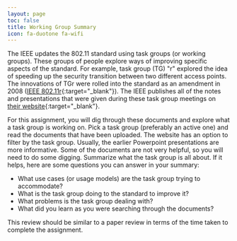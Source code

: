 ```yaml
---
layout: page
toc: false
title: Working Group Summary
icon: fa-duotone fa-wifi
---
```


The IEEE updates the 802.11 standard using task groups (or working groups). These groups of people explore ways of improving specific aspects of the standard. For example, task group (TG) "r" explored the idea of speeding up the security transition between two different access points. The innovations of TGr were rolled into the standard as an amendment in 2008 ([IEEE 802.11r](https://en.wikipedia.org/wiki/IEEE_802.11r-2008){:target="_blank"}). The IEEE publishes all of the notes and presentations that were given during these task group meetings on [their website](https://www.ieee802.org/11/QuickGuide_IEEE_802_WG_and_Activities.htm){:target="_blank"}.

For this assignment, you will dig through these documents and explore what a task group is working on. Pick a task group (preferably an active one) and read the documents that have been uploaded. The website has an option to filter by the task group. Usually, the earlier Powerpoint presentations are more informative. Some of the documents are not very helpful, so you will need to do some digging. Summarize what the task group is all about. If it helps, here are some questions you can answer in your summary:

- What use cases (or usage models) are the task group trying to accommodate?
- What is the task group doing to the standard to improve it?
- What problems is the task group dealing with?
- What did you learn as you were searching through the documents?

This review should be similar to a paper review in terms of the time taken to complete the assignment.

